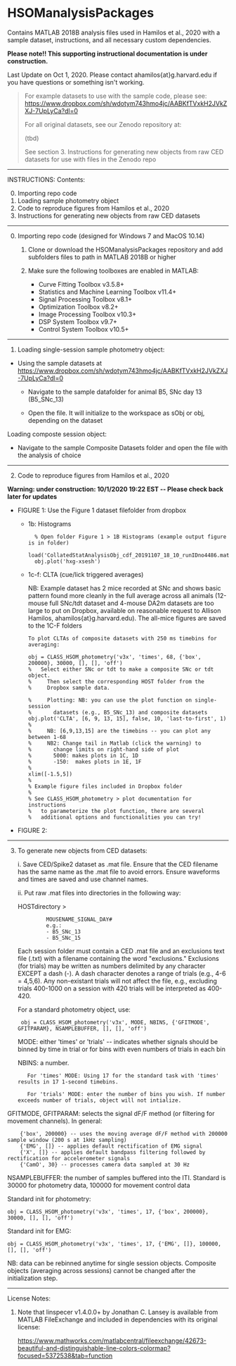 # HSOManalysisPackages
Contains MATLAB 2018B analysis files used in Hamilos et al., 2020 with a sample dataset, instructions, and all necessary custom dependencies.

**Please note!! This supporting instructional documentation is under construction.**

Last Update on Oct 1, 2020. Please contact ahamilos{at}g.harvard.edu if you have questions or something isn't working. 

  > For example datasets to use with the sample code, please see:
  > https://www.dropbox.com/sh/wdotym743hmo4jc/AABKfTVxkH2JVkZXJ-7UpLyCa?dl=0
  >
  > For all original datasets, see our Zenodo repository at:
  >
  > (tbd)
  >
  > See section 3. Instructions for generating new objects from raw CED datasets for use with files in the Zenodo repo

-------------------------------------------------
INSTRUCTIONS: Contents:
  
  0. Importing repo code
  1. Loading sample photometry object
  2. Code to reproduce figures from Hamilos et al., 2020
  3. Instructions for generating new objects from raw CED datasets

-------------------------------------------------
0. Importing repo code (designed for Windows 7 and MacOS 10.14)

    1. Clone or download the HSOManalysisPackages repository and add subfolders files to path in MATLAB 2018B or higher
    2. Make sure the following toolboxes are enabled in MATLAB: 
    
          - Curve Fitting Toolbox v3.5.8+
          - Statistics and Machine Learning Toolbox v11.4+
          - Signal Processing Toolbox v8.1+
          - Optimization Toolbox v8.2+
          - Image Processing Toolbox v10.3+
          - DSP System Toolbox v9.7+
          - Control System Toolbox v10.5+
    
-------------------------------------------------
1. Loading single-session sample photometry object:

  - Using the sample datasets at https://www.dropbox.com/sh/wdotym743hmo4jc/AABKfTVxkH2JVkZXJ-7UpLyCa?dl=0
  
    - Navigate to the sample datafolder for animal B5, SNc day 13 (B5_SNc_13)
  
    - Open the file. It will initialize to the workspace as sObj or obj, depending on the dataset
    
Loading composte session object:

  - Navigate to the sample Composite Datasets folder and open the file with the analysis of choice

-------------------------------------------------
2. Code to reproduce figures from Hamilos et al., 2020

**Warning: under construction: 10/1/2020 19:22 EST -- Please check back later for updates**

  - FIGURE 1: Use the Figure 1 dataset filefolder from dropbox
  
    - 1b: Histograms
            
            % Open folder Figure 1 > 1B Histograms (example output figure is in folder)
            load('CollatedStatAnalysisObj_cdf_20191107_18_10_runIDno4486.mat')
            obj.plot('hxg-xsesh')
    - 1c-f: CLTA (cue/lick triggered averages)
    
         NB: Example dataset has 2 mice recorded at SNc and shows basic pattern found more cleanly in the full average across all animals (12-mouse full SNc/tdt dataset and 4-mouse DA2m datasets are too large to put on Dropbox, available on reasonable request to Allison Hamilos, ahamilos{at}g.harvard.edu). The all-mice figures are saved to the 1C-F folders
          
          To plot CLTAs of composite datasets with 250 ms timebins for averaging:
          
          obj = CLASS_HSOM_photometry('v3x', 'times', 68, {'box', 200000}, 30000, [], [], 'off')
          %   Select either SNc or tdt to make a composite SNc or tdt object. 
          %     Then select the corresponding HOST folder from the 
          %     Dropbox sample data.
          
          %     Plotting: NB: you can use the plot function on single-session 
          %       datasets (e.g., B5_SNc_13) and composite datasets
          obj.plot('CLTA', [6, 9, 13, 15], false, 10, 'last-to-first', 1) 
          %
          %     NB: [6,9,13,15] are the timebins -- you can plot any between 1-68
          %     NB2: Change tail in Matlab (click the warning) to 
          %       change limits on right-hand side of plot
          %       5000: makes plots in 1C, 1D
          %       -150:  makes plots in 1E, 1F
          %
          xlim([-1.5,5])
          %
          % Example figure files included in Dropbox folder
          %
          % See CLASS_HSOM_photometry > plot documentation for instructions 
          %   to parameterize the plot function, there are several 
          %   additional options and functionalities you can try!
          
          
   - FIGURE 2:
     

-------------------------------------------------
3. To generate new objects from CED datasets:

    i. Save CED/Spike2 dataset as .mat file. Ensure that the CED filename has the same name as the .mat file to avoid errors. Ensure waveforms and times are saved and use channel names.
  
    ii. Put raw .mat files into directories in the following way:

    HOSTdirectory >
    
                MOUSENAME_SIGNAL_DAY#
                e.g.:
                - B5_SNc_13
                - B5_SNc_15
                
    Each session folder must contain a CED .mat file and an exclusions text file (.txt) with a filename containing the word "exclusions." Exclusions (for trials) may be written as numbers delimited by any character EXCEPT a dash (-). A dash character denotes a range of trials (e.g., 4-6 = 4,5,6). Any non-existant trials will not affect the file, e.g., excluding trials 400-1000 on a session with 420 trials will be interpreted as 400-420.

    For a standard photometry object, use:
    
        obj = CLASS_HSOM_photometry('v3x', MODE, NBINS, {'GFITMODE', GFITPARAM}, NSAMPLEBUFFER, [], [], 'off')
    MODE: either 'times' or 'trials' -- indicates whether signals should be binned by time in trial or for bins with even numbers of trials in each bin
  
    NBINS: a number. 
    
          For 'times' MODE: Using 17 for the standard task with 'times' results in 17 1-second timebins.   
                  
          For 'trials' MODE: enter the number of bins you wish. If number exceeds number of trials, object will not intialize.
                  
  GFITMODE, GFITPARAM: selects the signal dF/F method (or filtering for movement channels). In general:
  
        {'box', 200000} -- uses the moving average dF/F method with 200000 sample window (200 s at 1kHz sampling)
        {'EMG', []} -- applies default rectification of EMG signal
        {'X', []} -- applies default bandpass filtering followed by rectification for accelerometer signals
        {'CamO', 30} -- processes camera data sampled at 30 Hz
        
  NSAMPLEBUFFER: the number of samples buffered into the ITI. Standard is 30000 for photometry data, 100000 for movement control data


  Standard init for photometry:
  
    obj = CLASS_HSOM_photometry('v3x', 'times', 17, {'box', 200000}, 30000, [], [], 'off')
  Standard init for EMG:
  
    obj = CLASS_HSOM_photometry('v3x', 'times', 17, {'EMG', []}, 100000, [], [], 'off')
  
   NB: data can be rebinned anytime for single session objects. Composite objects (averaging across sessions) cannot be changed after the initialization step.


--------------------------------------

License Notes:

   1. Note that linspecer v1.4.0.0+ by Jonathan C. Lansey is available from MATLAB FileExchange and included in dependencies with its original license: 
    
        https://www.mathworks.com/matlabcentral/fileexchange/42673-beautiful-and-distinguishable-line-colors-colormap?focused=5372538&tab=function

